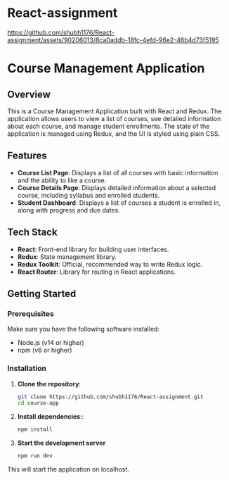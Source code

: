 # React-assignment
 


https://github.com/shubh1176/React-assignment/assets/90206013/8ca0addb-18fc-4efd-96e2-46b4d73f5195



# Course Management Application

## Overview

This is a Course Management Application built with React and Redux. The application allows users to view a list of courses, see detailed information about each course, and manage student enrollments. The state of the application is managed using Redux, and the UI is styled using plain CSS.

## Features

- **Course List Page**: Displays a list of all courses with basic information and the ability to like a course.
- **Course Details Page**: Displays detailed information about a selected course, including syllabus and enrolled students.
- **Student Dashboard**: Displays a list of courses a student is enrolled in, along with progress and due dates.

## Tech Stack

- **React**: Front-end library for building user interfaces.
- **Redux**: State management library.
- **Redux Toolkit**: Official, recommended way to write Redux logic.
- **React Router**: Library for routing in React applications.

## Getting Started

### Prerequisites

Make sure you have the following software installed:

- Node.js (v14 or higher)
- npm (v6 or higher)

### Installation

1. **Clone the repository**:
   ```bash
   git clone https://github.com/shubh1176/React-assignment.git
   cd course-app
2. **Install dependencies:**:
   ```bash
   npm install
3. **Start the development server**
   ```bash
   npm run dev
This will start the application on localhost.





